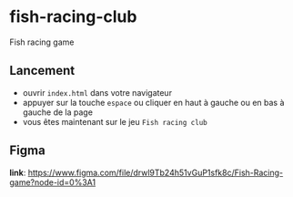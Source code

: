 # fish-racing-club
Fish racing game

## Lancement

- ouvrir `index.html` dans votre navigateur
- appuyer sur la touche `espace` ou cliquer en haut à gauche ou en bas à gauche de la page
- vous êtes maintenant sur le jeu `Fish racing club`

## Figma

**link**: https://www.figma.com/file/drwl9Tb24h51vGuP1sfk8c/Fish-Racing-game?node-id=0%3A1 
